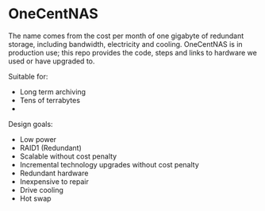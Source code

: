 OneCentNAS
==========

The name comes from the cost per month of one gigabyte of redundant storage, including bandwidth, electricity and cooling. OneCentNAS is in production use; this repo provides the code, steps and links to hardware we used or have upgraded to.

Suitable for:
 - Long term archiving
 - Tens of terrabytes
 - 

Design goals:
 - Low power
 - RAID1 (Redundant)
 - Scalable without cost penalty
 - Incremental technology upgrades without cost penalty
 - Redundant hardware
 - Inexpensive to repair
 - Drive cooling
 - Hot swap

